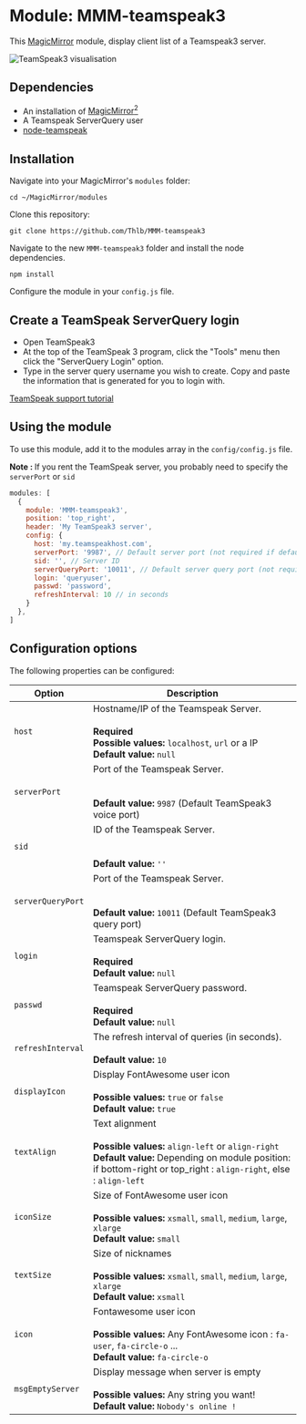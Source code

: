 # Module: MMM-teamspeak3
This [MagicMirror](https://github.com/MichMich/MagicMirror) module, display client list of a Teamspeak3 server.

![TeamSpeak3 visualisation](https://github.com/Thlb/MMM-teamspeak3/blob/gh-pages/.github/screenshot-01-min.png)

## Dependencies
- An installation of [MagicMirror<sup>2</sup>](https://github.com/MichMich/MagicMirror)
- A Teamspeak ServerQuery user
- [node-teamspeak](https://www.npmjs.com/package/node-teamspeak)

## Installation

Navigate into your MagicMirror's `modules` folder:
```
cd ~/MagicMirror/modules
```

Clone this repository:
```
git clone https://github.com/Thlb/MMM-teamspeak3
```

Navigate to the new `MMM-teamspeak3` folder and install the node dependencies.
```
npm install
```

Configure the module in your `config.js` file.

## Create a TeamSpeak ServerQuery login
- Open TeamSpeak3
- At the top of the TeamSpeak 3 program, click the "Tools" menu then click the "ServerQuery Login" option. 
- Type in the server query username you wish to create. Copy and paste the information that is generated for you to login with.  


[TeamSpeak support tutorial](http://www.teamspeak3.com/support/teamspeak-3-add-server-query-user.php)


## Using the module

To use this module, add it to the modules array in the `config/config.js` file. 

<b>Note : </b> If you rent the TeamSpeak server, you probably need to specify the <code>serverPort</code> or <code>sid</code> 

```javascript
modules: [
  {
    module: 'MMM-teamspeak3',
    position: 'top_right',
    header: 'My TeamSpeak3 server',
    config: {
      host: 'my.teamspeakhost.com',
      serverPort: '9987', // Default server port (not required if default port (9987) is used)
      sid: '', // Server ID 
      serverQueryPort: '10011', // Default server query port (not required if default port (10011) is used)
      login: 'queryuser',
      passwd: 'password',
      refreshInterval: 10 // in seconds
    }
  },
]
```

## Configuration options

The following properties can be configured:

| Option                       | Description
| ---------------------------- | -----------
| `host`                       | Hostname/IP of the Teamspeak Server.<br><br>**Required**<br>**Possible values:** `localhost`, `url` or a IP<br>**Default value:** `null`
| `serverPort`                 | Port of the Teamspeak Server.<br><br><br>**Default value:** ` 9987 ` (Default TeamSpeak3 voice port)
| `sid`                        | ID of the Teamspeak Server.<br><br><br>**Default value:** `''`
| `serverQueryPort`            | Port of the Teamspeak Server.<br><br><br>**Default value:** `10011` (Default TeamSpeak3 query port)
| `login`                      | Teamspeak ServerQuery login.<br><br>**Required**<br>**Default value:** `null`
| `passwd`                     | Teamspeak ServerQuery password.<br><br>**Required**<br>**Default value:** `null`
| `refreshInterval`            | The refresh interval of queries (in seconds).<br><br>**Default value:** `10`
| `displayIcon`                | Display FontAwesome user icon<br><br>**Possible values:** `true` or `false`<br>**Default value:** `true`
| `textAlign`                  | Text alignment<br><br>**Possible values:** `align-left` or `align-right`<br>**Default value:** Depending on module position: if bottom-right or top_right : `align-right`, else : `align-left`
| `iconSize`                   | Size of FontAwesome user icon<br><br>**Possible values:** `xsmall`, `small`, `medium`, `large`, `xlarge`<br>**Default value:** `small`
| `textSize`	               | Size of nicknames<br><br>**Possible values:** `xsmall`, `small`, `medium`, `large`, `xlarge`<br>**Default value:** `xsmall`
| `icon`                       | Fontawesome user icon <br><br>**Possible values:** Any FontAwesome icon : `fa-user`, `fa-circle-o` ...<br>**Default value:** `fa-circle-o`
| `msgEmptyServer`             | Display message when server is empty<br><br>**Possible values:** Any string you want!<br>**Default value:** `Nobody's online !`
